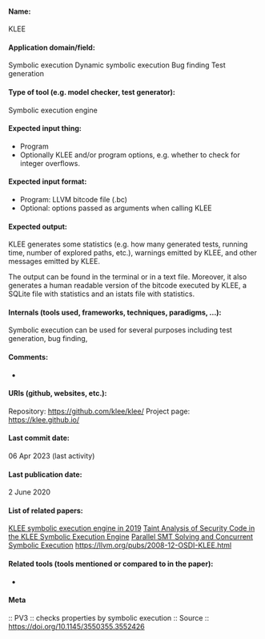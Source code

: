 #### Name:
KLEE

#### Application domain/field:
Symbolic execution
Dynamic symbolic execution
Bug finding
Test generation

#### Type of tool (e.g. model checker, test generator):
Symbolic execution engine

#### Expected input thing:
- Program
- Optionally KLEE and/or program options, e.g. whether to check for integer overflows.

#### Expected input format:
- Program: LLVM bitcode file (.bc)
- Optional: options passed as arguments when calling KLEE

#### Expected output:
KLEE generates some statistics (e.g. how many generated tests, running time, number of explored paths, etc.), warnings emitted by KLEE, and other messages emitted by KLEE. 

The output can be found in the terminal or in a text file. Moreover, it also generates a human readable version of the bitcode executed by KLEE, a SQLite file with statistics and an istats file with statistics.

#### Internals (tools used, frameworks, techniques, paradigms, ...):
Symbolic execution can be used for several purposes including test generation, bug finding, 

#### Comments:
-

#### URIs (github, websites, etc.):
Repository: https://github.com/klee/klee/
Project page: https://klee.github.io/

#### Last commit date:
06 Apr 2023 (last activity)

#### Last publication date:
2 June 2020

#### List of related papers:
[KLEE symbolic execution engine in 2019](https://doi.org/10.1007/s10009-020-00570-3)
[Taint Analysis of Security Code in the KLEE Symbolic Execution Engine](https://doi.org/10.1007/978-3-642-34129-8_23)
[Parallel SMT Solving and Concurrent Symbolic Execution](https://doi.org/10.1109/Trustcom.2015.608)
https://llvm.org/pubs/2008-12-OSDI-KLEE.html

#### Related tools (tools mentioned or compared to in the paper):
-

#### Meta
:: PV3 :: checks properties by symbolic execution
:: Source :: https://doi.org/10.1145/3550355.3552426
